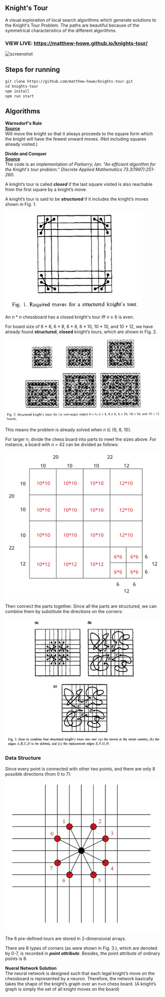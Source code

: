 ## Knight's Tour

A visual exploration of local search algorithms which generate solutions to the Knight's Tour Problem. The paths are beautiful because of the symmetrical characteristics of the different algorithms.

### VIEW LIVE: https://matthew-howe.github.io/knights-tour/

![screenshot](https://i.gyazo.com/95d962a1c73b8480d1002afce2b6f95a.png)

## Steps for running
```
git clone https://github.com/matthew-howe/knights-tour.git
cd knights-tour
npm install
npm run start
```


## Algorithms

  **Warnsdorf's Rule**  
  [**Source**](https://github.com/matthew-howe/knights-tour/blob/master/src/algorithms/warnsdorf.js)  
    Will move the knight so that it always proceeds to the square form which the knight will have the fewest onward moves. (Not including squares already visited.)

  **Divide and Conquer**   
  [**Source**](https://github.com/matthew-howe/knights-tour/blob/master/src/algorithms/divideandconquer.js)  
  The code is an implementation of _Parberry, Ian. "An efficient algorithm for the Knight's tour problem." Discrete Applied Mathematics 73.3(1997):251-260_.

  A knight’s tour is called _**closed**_ if the last square visited is also reachable from the first square by a knight’s move.

  A knight’s tour is said to be _**structured**_ if it includes the knight’s moves shown in Fig. 1.

  ![Fig. 1. Required moves for a structured knight's tour.](img/Fig1.jpg)

  An _n_ \* _n_ chessboard has a closed knight's tour iff _n_ ≥ 6 is even.

  For board size of 6 \* 6, 6 \* 8, 8 \* 8, 8 \* 10, 10 \* 10, and 10 \* 12, we have already found **structured**, **closed** knight’s tours, which are shown in Fig. 2.

  ![Fig. 2. Structured knight’s tours for (in row-major order) 6 x 6, 6 x 8, 8 x 8, 8 x 10, 10 x 10, and 10 x 12 boards.](img/Fig2.jpg)

  This means the problem is already solved when _n_ ∈ {6, 8, 10}.

  For larger _n_, divide the chess board into parts to meet the sizes above. For instance, a board with _n_ = 42 can be divided as follows:

  ![Divide example](img/divide_example.svg)

  Then connect the parts together. Since all the parts are structured, we can combine them by substitute the directions on the corners:

  ![Fig. 3. How to combine four structured knight’s tours into one.](img/Fig3.jpg)

  ### Data Structure

  Since every point is connected with other two points, and there are only 8 possible directions (from 0 to 7):

  ![8 directions](img/direction.JPG)

  The 6 pre-defined tours are stored in 2-dimensional arrays.

  There are 8 types of corners (as were shown in Fig. 3.), which are denoted by 0-7, is recorded in _**point attribute**_. Besides, the point attribute of ordinary points is 8.

  **Nueral Network Solution**  
    The neural network is designed such that each legal knight’s move on the chessboard is represented by a neuron. Therefore, the network basically takes the shape of the knight’s graph over an n×n chess board. (A knight’s graph is simply the set of all knight moves on the board)
